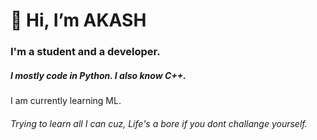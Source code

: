 
# 👋 Hi, I’m AKASH

### I'm a student and a developer.
##### I mostly code in __Python__. I also know __C++__.
I am currently learning ML.

###### Trying to learn all I can cuz, _Life's a bore if you dont challange yourself._ 

